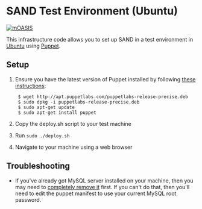 SAND Test Environment (Ubuntu)
==============================

[![mOASIS](https://s3-eu-west-1.amazonaws.com/moasis/images/logo.png)](http://www.moasis.org.mz)

This infrastructure code allows you to set up SAND in a test environment in [Ubuntu](http://www.ubuntu.com/) using [Puppet](http://puppetlabs.com/).

Setup
-----

1. Ensure you have the latest version of Puppet installed by following [these instructions](http://docs.puppetlabs.com/guides/puppetlabs_package_repositories.html#for-debian-and-ubuntu):

        $ wget http://apt.puppetlabs.com/puppetlabs-release-precise.deb
        $ sudo dpkg -i puppetlabs-release-precise.deb
        $ sudo apt-get update
        $ sudo apt-get install puppet

2. Copy the deploy.sh script to your test machine
3. Run `sudo ./deploy.sh`
4. Navigate to your machine using a web browser

Troubleshooting
---------------

* If you've already got MySQL server installed on your machine, then you may need to [completely remove it](http://stackoverflow.com/questions/10853004/removing-mysql-5-5-completely) first. If you can't do that, then you'll need to edit the puppet manifest to use your current MySQL root password.